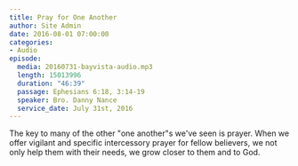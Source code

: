 ```yaml
---
title: Pray for One Another
author: Site Admin
date: 2016-08-01 07:00:00
categories:
- Audio
episode:
  media: 20160731-bayvista-audio.mp3
  length: 15013996
  duration: "46:39"
  passage: Ephesians 6:18, 3:14-19
  speaker: Bro. Danny Nance
  service_date: July 31st, 2016
---
```

The key to many of the other "one another"s we've seen is prayer. When we offer vigilant and specific intercessory prayer for fellow believers, we not only help them with their needs, we grow closer to them and to God.